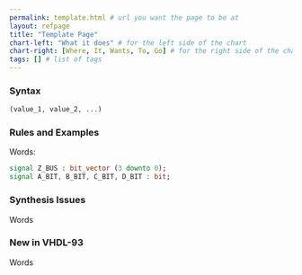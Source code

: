 ```yaml
---
permalink: template.html # url you want the page to be at
layout: refpage
title: "Template Page"
chart-left: "What it does" # for the left side of the chart
chart-right: [Where, It, Wants, To, Go] # for the right side of the chart
tags: [] # list of tags
---
```


<h3 class="text-hr"><span>Syntax</span></h3>

<!-- include the vhdl tag to highlight as vhdl -->
```vhdl
(value_1, value_2, ...)
```

<h3 class="text-hr"><span>Rules and Examples</span></h3>

Words:
```vhdl
signal Z_BUS : bit_vector (3 downto 0);
signal A_BIT, B_BIT, C_BIT, D_BIT : bit;
```

<h3 class="text-hr"><span>Synthesis Issues</span></h3>

Words

<h3 class="text-hr"><span>New in VHDL-93</span></h3>

Words
